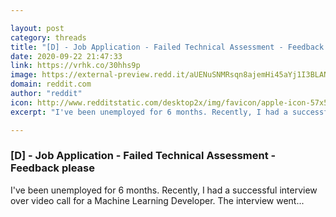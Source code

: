 ```yaml
---

layout: post
category: threads
title: "[D] - Job Application - Failed Technical Assessment - Feedback please"
date: 2020-09-22 21:47:33
link: https://vrhk.co/30hhs9p
image: https://external-preview.redd.it/aUENuSNMRsqn8ajemHi45aYj1I3BLAN1jzFMYF3w_is.jpg?width=420&height=219.895287958&auto=webp&crop=420:219.895287958,smart&s=f0ee0ed455c3c0a775ad078bd048070316542c49
domain: reddit.com
author: "reddit"
icon: http://www.redditstatic.com/desktop2x/img/favicon/apple-icon-57x57.png
excerpt: "I've been unemployed for 6 months. Recently, I had a successful interview over video call for a Machine Learning Developer. The interview went..."

---
```


### [D] - Job Application - Failed Technical Assessment - Feedback please

I've been unemployed for 6 months. Recently, I had a successful interview over video call for a Machine Learning Developer. The interview went...